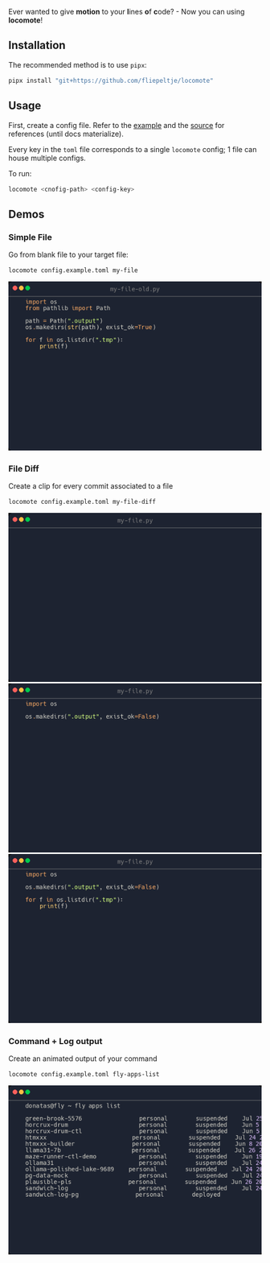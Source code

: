 Ever wanted to give **motion** to your **l**ines **o**f **c**ode? - Now you can using **locomote**!

## Installation

The recommended method is to use `pipx`:

```sh
pipx install "git+https://github.com/fliepeltje/locomote"
```

## Usage

First, create a config file.
Refer to the [example](config.example.toml) and the [source](locomote/config.py) for references (until docs materialize).

Every key in the `toml` file corresponds to a single `locomote` config; 1 file can house multiple configs.

To run:

```sh
locomote <cnofig-path> <config-key>
```

## Demos


### Simple File

Go from blank file to your target file:

```sh
locomote config.example.toml my-file
```

[![File Clip](examples/my-file/tail.png)](https://github.com/user-attachments/assets/8c5ad74a-7581-4954-94ba-925f8695efd1)

### File Diff

Create a clip for every commit associated to a file

```sh
locomote config.example.toml my-file-diff
```


[![Diff Clip 1](examples/my-file-diff/000-add-makedirs-head.png)](examples/my-file-diff/https://github.com/user-attachments/assets/6f181ddd-ea22-472a-90de-616d6b519ef4)
[![Diff Clip 2](examples/my-file-diff/001-add-os-iter-head.png)](examples/my-file-diff/https://github.com/user-attachments/assets/a2098774-7d70-4fe5-a12c-83c2aa85fcaa)
[![Diff Clip 3](examples/my-file-diff/002-add-pathlib-head.png)](https://github.com/user-attachments/assets/8d1a5ab1-2c22-4df5-b69a-4162c882c1df)


### Command + Log output

Create an animated output of your command

```sh
locomote config.example.toml fly-apps-list
```

[![File Clip](examples/fly-apps-list/tail.png)](https://github.com/user-attachments/assets/d4b46d5b-0e95-4029-ae75-5f0549ec1c53)
